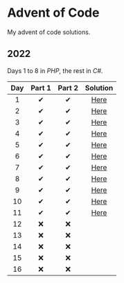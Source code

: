 # Advent of Code

My advent of code solutions.

## 2022

Days 1 to 8 in *PHP*, the rest in *C#*.

| Day  | Part 1 | Part 2 |  Solution |
| :---: | :---: | :---: | :---:  |
|  1   |   ✔   |   ✔   | [Here](2022/php/1.php)  |
|  2   |   ✔   |   ✔   | [Here](2022/php/2.php)  |
|  3   |   ✔   |   ✔   | [Here](2022/php/3.php)  |
|  4   |   ✔   |   ✔   | [Here](2022/php/4.php)  |
|  5   |   ✔   |   ✔   | [Here](2022/php/5.php)  |
|  6   |   ✔   |   ✔   | [Here](2022/php/6.php)  |
|  7   |   ✔   |   ✔   | [Here](2022/php/7.php)  |
|  8   |   ✔   |   ✔   | [Here](2022/php/8.php)  |
|  9   |   ✔   |   ✔   | [Here](2022/csharp/Day9/Day9.cs)  |
|  10  |   ✔   |   ✔   | [Here](2022/csharp/Day10/Day10.cs)  |
|  11  |   ✔   |  ✔    | [Here](2022/csharp/Day11/Day11.cs)  |
|  12  |  ❌   |  ❌   |                         |
|  13  |  ❌   |  ❌   |                         |
|  14  |  ❌   |  ❌   |                         |
|  15  |  ❌   |  ❌   |                         |
|  16  |  ❌   |  ❌   |                         |
